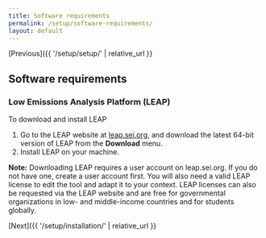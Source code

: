 ```yaml
---
title: Software requirements
permalink: /setup/software-requirements/
layout: default
---
```


[Previous]({{ '/setup/setup/' | relative_url }}
## Software requirements

### Low Emissions Analysis Platform (LEAP)

To download and install LEAP

1. Go to the LEAP website at [leap.sei.org](https://leap.sei.org), and download the latest 64-bit version of LEAP from the **Download** menu.
2. Install LEAP on your machine.

**Note:** Downloading LEAP requires a user account on leap.sei.org. If you do not have one, create a user account first. You will also need a valid LEAP license to edit the tool and adapt it to your context. LEAP licenses can also be requested via the LEAP website and are free for governmental organizations in low- and middle-income countries and for students globally.

[Next]({{ '/setup/installation/' | relative_url }}
